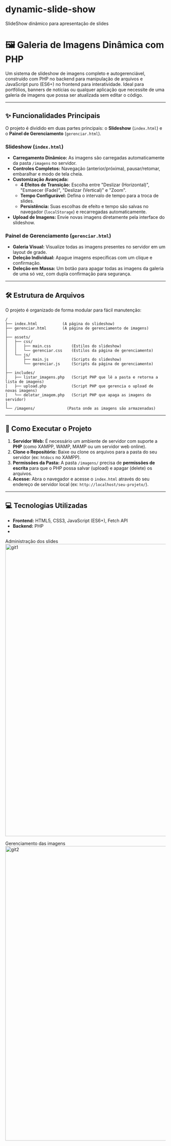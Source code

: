 # dynamic-slide-show
 SlideShow dinâmico para apresentação de slides
# 🖼️ Galeria de Imagens Dinâmica com PHP

Um sistema de slideshow de imagens completo e autogerenciável, construído com PHP no backend para manipulação de arquivos e JavaScript puro (ES6+) no frontend para interatividade. Ideal para portfólios, banners de notícias ou qualquer aplicação que necessite de uma galeria de imagens que possa ser atualizada sem editar o código.

---

## ✨ Funcionalidades Principais

O projeto é dividido em duas partes principais: o **Slideshow** (`index.html`) e o **Painel de Gerenciamento** (`gerenciar.html`).

### Slideshow (`index.html`)
* **Carregamento Dinâmico:** As imagens são carregadas automaticamente da pasta `/imagens` no servidor.
* **Controles Completos:** Navegação (anterior/próxima), pausar/retomar, embaralhar e modo de tela cheia.
* **Customização Avançada:**
    * **4 Efeitos de Transição:** Escolha entre "Deslizar (Horizontal)", "Esmaecer (Fade)", "Deslizar (Vertical)" e "Zoom".
    * **Tempo Configurável:** Defina o intervalo de tempo para a troca de slides.
    * **Persistência:** Suas escolhas de efeito e tempo são salvas no navegador (`localStorage`) e recarregadas automaticamente.
* **Upload de Imagens:** Envie novas imagens diretamente pela interface do slideshow.

### Painel de Gerenciamento (`gerenciar.html`)
* **Galeria Visual:** Visualize todas as imagens presentes no servidor em um layout de grade.
* **Deleção Individual:** Apague imagens específicas com um clique e confirmação.
* **Deleção em Massa:** Um botão para apagar todas as imagens da galeria de uma só vez, com dupla confirmação para segurança.

---

## 🛠️ Estrutura de Arquivos

O projeto é organizado de forma modular para fácil manutenção:

```
/
├── index.html           (A página do slideshow)
├── gerenciar.html       (A página de gerenciamento de imagens)
│
├── assets/
│   ├── css/
│   │   ├── main.css         (Estilos do slideshow)
│   │   └── gerenciar.css    (Estilos da página de gerenciamento)
│   └── js/
│       ├── main.js          (Scripts do slideshow)
│       └── gerenciar.js     (Scripts da página de gerenciamento)
│
├── includes/
│   ├── listar_imagens.php   (Script PHP que lê a pasta e retorna a lista de imagens)
│   ├── upload.php           (Script PHP que gerencia o upload de novas imagens)
│   └── deletar_imagem.php   (Script PHP que apaga as imagens do servidor)
│
└── /imagens/              (Pasta onde as imagens são armazenadas)
```

---

## 🚀 Como Executar o Projeto

1.  **Servidor Web:** É necessário um ambiente de servidor com suporte a **PHP** (como XAMPP, WAMP, MAMP ou um servidor web online).
2.  **Clone o Repositório:** Baixe ou clone os arquivos para a pasta do seu servidor (ex: `htdocs` no XAMPP).
3.  **Permissões da Pasta:** A pasta `/imagens/` precisa de **permissões de escrita** para que o PHP possa salvar (upload) e apagar (delete) os arquivos.
4.  **Acesse:** Abra o navegador e acesse o `index.html` através do seu endereço de servidor local (ex: `http://localhost/seu-projeto/`).

---

## 💻 Tecnologias Utilizadas

* **Frontend:** HTML5, CSS3, JavaScript (ES6+), Fetch API
* **Backend:** PHP
* 
 Administração dos slides
<img width="1644" height="919" alt="git1" src="https://github.com/user-attachments/assets/e827d44b-d248-4e05-9ae6-8e311a41804c" />

Gerenciamento das imagens
<img width="1646" height="926" alt="git2" src="https://github.com/user-attachments/assets/58d944ac-3457-4c92-ae66-77454ecf68ab" />

